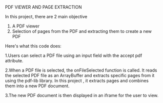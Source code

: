 PDF VIEWER AND PAGE EXTRACTION

In this project, there are 2 main objective 
1. A PDF viewer
2. Selection of pages from the PDF and extracting them to  create a new PDF


Here's what this code does:

1.Users can select a PDF file using an input field with the accept pdf attribute.

2.When a PDF file is selected, the onFileSelected function is called.
It reads the selected PDF file as an ArrayBuffer and extracts specific pages from it using the pdf-lib library. In this project , it extracts pages and combines them into a new PDF document.

3.The new PDF document is then displayed in an iframe for the user to view.
